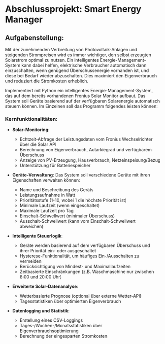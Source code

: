 # Abschlussprojekt: Smart Energy Manager

## Aufgabenstellung:

Mit der zunehmenden Verbreitung von Photovoltaik-Anlagen und steigenden Strompreisen wird es immer wichtiger, den selbst erzeugten Solarstrom optimal zu nutzen. Ein intelligentes Energie-Management-System kann dabei helfen, elektrische Verbraucher automatisch dann einzuschalten, wenn genügend Überschussenergie vorhanden ist, und diese bei Bedarf wieder abzuschalten. Dies maximiert den Eigenverbrauch und reduziert die Stromkosten erheblich.

Implementiert mit Python ein intelligentes Energie-Management-System, das auf dem bereits vorhandenen Fronius Solar Monitor aufbaut. Das System soll Geräte basierend auf der verfügbaren Solarenergie automatisch steuern können. Im Einzelnen soll das Programm folgendes leisten können:

### Kernfunktionalitäten:
* **Solar-Monitoring**:
  - Echtzeit-Abfrage der Leistungsdaten vom Fronius Wechselrichter über die Solar API
  - Berechnung von Eigenverbrauch, Autarkiegrad und verfügbarem Überschuss 
  - Anzeige von PV-Erzeugung, Hausverbrauch, Netzeinspeisung/Bezug 
  - Unterstützung für Batteriespeicher

* **Geräte-Verwaltung**: Das System soll verschiedene Geräte mit ihren Eigenschaften verwalten können:
  - Name und Beschreibung des Geräts
  - Leistungsaufnahme in Watt
  - Prioritätsstufe (1-10, wobei 1 die höchste Priorität ist)
  - Minimale Laufzeit (wenn eingeschaltet)
  - Maximale Laufzeit pro Tag
  - Einschalt-Schwellwert (minimaler Überschuss)
  - Ausschalt-Schwellwert (kann vom Einschalt-Schwellwert abweichen)

* **Intelligente Steuerlogik**: 
  - Geräte werden basierend auf dem verfügbaren Überschuss und ihrer Priorität ein- oder ausgeschaltet
  - Hysterese-Funktionalität, um häufiges Ein-/Ausschalten zu vermeiden
  - Berücksichtigung von Mindest- und Maximallaufzeiten
  - Zeitbasierte Einschränkungen (z.B. Waschmaschine nur zwischen 8:00 und 20:00 Uhr)

* **Erweiterte Solar-Datenanalyse**:
  - Wetterbasierte Prognose (optional über externe Wetter-API)
  - Tagesstatistiken über optimierten Eigenverbrauch

* **Datenlogging und Statistik**:
  - Erstellung eines CSV-Loggings
  - Tages-/Wochen-/Monatsstatistiken über Eigenverbrauchsoptimierung
  - Berechnung der eingesparten Stromkosten